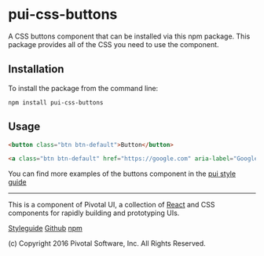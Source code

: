 # pui-css-buttons

A CSS buttons component that can be installed via this npm package.
This package provides all of the CSS you need to use the component.



## Installation

To install the package from the command line:

```
npm install pui-css-buttons
```

## Usage

```html
<button class="btn btn-default">Button</button>

<a class="btn btn-default" href="https://google.com" aria-label="Google homepage">Link</a>
```


You can find more examples of the buttons component in the [pui style guide](http://styleguide.pivotal.io/)


*****************************************

This is a component of Pivotal UI, a collection of [React](https://facebook.github.io/react/) and CSS components for rapidly building and prototyping UIs.

[Styleguide](http://styleguide.pivotal.io)
[Github](https://github.com/pivotal-cf/pivotal-ui)
[npm](https://www.npmjs.com/browse/keyword/pivotal%20ui%20modularized)

(c) Copyright 2016 Pivotal Software, Inc. All Rights Reserved.
